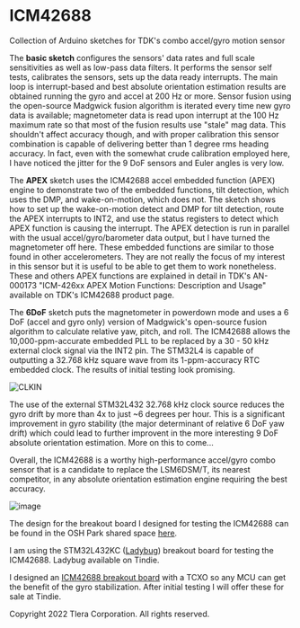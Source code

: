 # ICM42688
Collection of Arduino sketches for TDK's combo accel/gyro motion sensor

The **basic sketch** configures the sensors' data rates and full scale sensitivities as well as low-pass data filters. It performs the sensor self tests, calibrates the sensors, sets up the data ready interrupts. The main loop is interrupt-based and best absolute orientation estimation results are obtained running the gyro and accel at 200 Hz or more. Sensor fusion using the open-source Madgwick fusion algorithm is iterated every time new gyro data is available; magnetometer data is read upon interrupt at the 100 Hz maximum rate so that most of the fusion results use "stale" mag data. This shouldn't affect accuracy though, and with proper calibration this sensor combination is capable of delivering better than 1 degree rms heading accuracy. In fact, even with the somewhat crude calibration employed here, I have noticed the jitter for the 9 DoF sensors and Euler angles is very low.

The **APEX** sketch uses the ICM42688 accel embedded function (APEX) engine to demonstrate two of the embedded functions, tilt detection, which uses the DMP, and wake-on-motion, which does not.  The sketch shows how to set up the wake-on-motion detect and DMP for tilt detection, route the APEX interrupts to INT2, and use the status registers to detect which APEX function is causing the interrupt. The APEX detection is run in parallel with the usual accel/gyro/barometer data output, but I have turned the magnetometer off here. These embedded functions are similar to those found in other accelerometers. They are not really the focus of my interest in this sensor but it is useful to be able to get them to work nonetheless. These and others APEX functions are explained in detail in TDK's AN-000173 "ICM-426xx APEX Motion Functions: Description and Usage" available on TDK's ICM42688 product page.

The **6DoF** sketch puts the magnetometer in powerdown mode and uses a 6 DoF (accel and gyro only) version of Madgwick's open-source fusion algorithm to calculate relative yaw, pitch, and roll. The ICM42688 allows the 10,000-ppm-accurate embedded PLL to be replaced by a 30 - 50 kHz external clock signal via the INT2 pin. The STM32L4 is capable of outputting a 32.768 kHz square wave from its 1-ppm-accuracy RTC embedded clock. The results of initial testing look promising.

![CLKIN](https://user-images.githubusercontent.com/6698410/151062460-4b1d920e-f8f1-49fb-a878-d431b87e62c8.jpg)

The use of the external STM32L432 32.768 kHz clock source reduces the gyro drift by more than 4x to just ~6 degrees per hour. This is a significant improvement in gyro stability (the major determinant of relative 6 DoF yaw drift) which could lead to further improvent in the more interesting 9 DoF absolute orientation estimation. More on this to come...

Overall, the ICM42688 is a worthy high-performance accel/gyro combo sensor that is a candidate to replace the LSM6DSM/T, its nearest competitor, in any absolute orientation estimation engine requiring the best accuracy.

![image](https://user-images.githubusercontent.com/6698410/149679962-022c7f2d-b55f-4f43-938d-be3684454ed9.jpg)

The design for the breakout board I designed for testing the ICM42688 can be found in the OSH Park shared space [here](https://oshpark.com/shared_projects/EZpXB0Te).

I am using the STM32L432KC ([Ladybug](https://www.tindie.com/products/tleracorp/ladybug-stm32l432-development-board/)) breakout board for testing the ICM42688. Ladybug available on Tindie.

I designed an [ICM42688 breakout board](https://oshpark.com/shared_projects/zIig3KID) with a TCXO so any MCU can get the benefit of the gyro stabilization. After initial testing I will offer these for sale at Tindie.

Copyright 2022 Tlera Corporation. All rights reserved.

